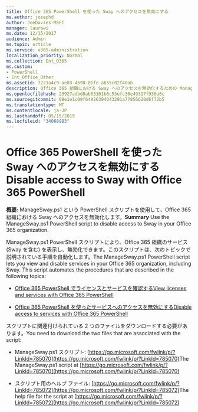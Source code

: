 ```yaml
---
title: Office 365 PowerShell を使った Sway へのアクセスを無効にする
ms.author: josephd
author: JoeDavies-MSFT
manager: laurawi
ms.date: 12/15/2017
audience: Admin
ms.topic: article
ms.service: o365-administration
localization_priority: Normal
ms.collection: Ent_O365
ms.custom:
- PowerShell
- Ent_Office_Other
ms.assetid: 7221a4c9-ae03-4598-81fe-a655c02f40ab
description: Office 365 組織における Sway へのアクセスを無効化するための ManageSway.ps1 PowerShell スクリプトをどこからダウンロードするか説明します。
ms.openlocfilehash: 23927adbd8ab63161b6c53efc36e49317f930a6c
ms.sourcegitcommit: 08e1e1c09f64926394043291a77856620d6f72b5
ms.translationtype: MT
ms.contentlocale: ja-JP
ms.lasthandoff: 05/15/2019
ms.locfileid: "34068983"
---
```

# <a name="disable-access-to-sway-with-office-365-powershell"></a><span data-ttu-id="46089-103">Office 365 PowerShell を使った Sway へのアクセスを無効にする</span><span class="sxs-lookup"><span data-stu-id="46089-103">Disable access to Sway with Office 365 PowerShell</span></span>

<span data-ttu-id="46089-104">**概要:** ManageSway.ps1 という PowerShell スクリプトを使用して、Office 365 組織における Sway へのアクセスを無効化します。</span><span class="sxs-lookup"><span data-stu-id="46089-104">**Summary** Use the ManageSway.ps1 PowerShell script to disable access to Sway in your Office 365 organization.</span></span>
  
<span data-ttu-id="46089-p101">ManageSway.ps1 PowerShell スクリプトにより、Office 365 組織のサービス (Sway を含む) を表示し、無効化できます。このスクリプトは、次のトピックで説明されている手順を自動化します。</span><span class="sxs-lookup"><span data-stu-id="46089-p101">The ManageSway.ps1 PowerShell script lets you view and disable services in your Office 365 organization, including Sway. This script automates the procedures that are described in the following topics:</span></span>
  
- [<span data-ttu-id="46089-107">Office 365 PowerShell でライセンスとサービスを確認する</span><span class="sxs-lookup"><span data-stu-id="46089-107">View licenses and services with Office 365 PowerShell</span></span>](view-licenses-and-services-with-office-365-powershell.md)
    
- [<span data-ttu-id="46089-108">Office 365 PowerShell を使ったサービスへのアクセスを無効にする</span><span class="sxs-lookup"><span data-stu-id="46089-108">Disable access to services with Office 365 PowerShell</span></span>](disable-access-to-services-with-office-365-powershell.md)
    
<span data-ttu-id="46089-109">スクリプトに関連付けられている 2 つのファイルをダウンロードする必要があります。</span><span class="sxs-lookup"><span data-stu-id="46089-109">You need to download the two files that are associated with the script:</span></span>
  
- <span data-ttu-id="46089-110">ManageSway.ps1 スクリプト: [https://go.microsoft.com/fwlink/p/?LinkId=785070](https://go.microsoft.com/fwlink/p/?LinkId=785070)</span><span class="sxs-lookup"><span data-stu-id="46089-110">The ManageSway.ps1 script at [https://go.microsoft.com/fwlink/p/?LinkId=785070](https://go.microsoft.com/fwlink/p/?LinkId=785070)</span></span>
    
- <span data-ttu-id="46089-111">スクリプト用のヘルプ ファイル: [https://go.microsoft.com/fwlink/p/?LinkId=785072](https://go.microsoft.com/fwlink/p/?LinkId=785072)</span><span class="sxs-lookup"><span data-stu-id="46089-111">The help file for the script at [https://go.microsoft.com/fwlink/p/?LinkId=785072](https://go.microsoft.com/fwlink/p/?LinkId=785072)</span></span>
    

